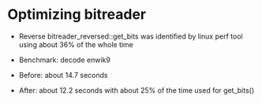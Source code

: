# Optimizing bitreader
* Reverse bitreader_reversed::get_bits was identified by linux perf tool using about 36% of the whole time
* Benchmark: decode enwik9

* Before: about 14.7 seconds
* After: about 12.2 seconds with about 25% of the time used for get_bits()